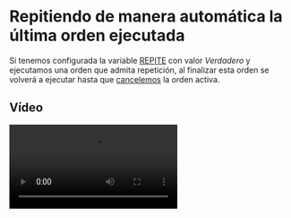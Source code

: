 # Repitiendo de manera automática la última orden ejecutada

Si tenemos configurada la variable [REPITE](../../ventana-de-dibujo/variables/r/repite.md) con valor _Verdadero_ y ejecutamos una orden que admita repetición, al finalizar esta orden se volverá a ejecutar hasta que [cancelemos](../formas-de-cancelar-una-orden.md) la orden activa.

## Vídeo

![](https://digi21.blob.core.windows.net/videos-ayuda/repitiendo_ultimo_comando.mp4)
